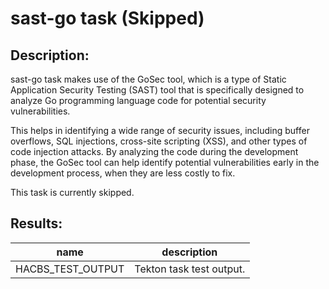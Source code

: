 # sast-go task (Skipped)

## Description:

sast-go task makes use of the GoSec tool, which is a type of Static Application Security Testing (SAST) tool that is specifically designed to analyze Go programming language code for potential security vulnerabilities.

This helps in identifying a wide range of security issues, including buffer overflows, SQL injections, cross-site scripting (XSS), and other types of code injection attacks. By analyzing the code during the development phase, the GoSec tool can help identify potential vulnerabilities early in the development process, when they are less costly to fix.

This task is currently skipped.

## Results:

| name               | description              |
|--------------------|--------------------------|
| HACBS_TEST_OUTPUT  | Tekton task test output. |
